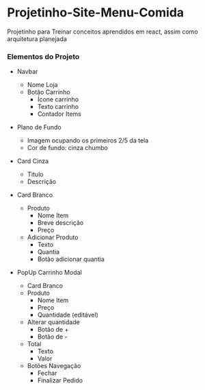 # Projetinho-Site-Menu-Comida
 Projetinho para Treinar conceitos aprendidos em react, assim como arquitetura planejada


 ### Elementos do Projeto ###

- Navbar
    - Nome Loja
    - Botão Carrinho
        - Ícone carrinho
        - Texto carrinho
        - Contador Items

- Plano de Fundo
    - Imagem ocupando os primeiros 2/5  da tela
    - Cor de fundo: cinza chumbo

- Card Cinza
    - Tìtulo
    - Descrição

- Card Branco
    - Produto
        - Nome Item
        - Breve descrição
        - Preço
    - Adicionar Produto
        - Texto
        - Quantia
        - Botão adicionar quantia

- PopUp Carrinho Modal
    - Card Branco
    - Produto
        - Nome Item
        - Preço
        - Quantidade (editável)
    - Alterar quantidade
        - Botão de +
        - Botão de -
    - Total
        - Texto
        - Valor
    - Botões Navegação
        - Fechar
        - Finalizar Pedido